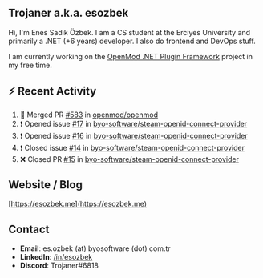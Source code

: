 ##  Trojaner a.k.a. esozbek
Hi, I'm Enes Sadık Özbek. I am a CS student at the Erciyes University and primarily a .NET (+6 years) developer. I also do frontend and DevOps stuff.

I am currently working on the [OpenMod .NET Plugin Framework](https://github.com/openmod/openmod) project in my free time. 

## :zap: Recent Activity

<!--START_SECTION:activity-->
1. 🎉 Merged PR [#583](https://github.com/openmod/openmod/pull/583) in [openmod/openmod](https://github.com/openmod/openmod)
2. ❗️ Opened issue [#17](https://github.com/byo-software/steam-openid-connect-provider/issues/17) in [byo-software/steam-openid-connect-provider](https://github.com/byo-software/steam-openid-connect-provider)
3. ❗️ Opened issue [#16](https://github.com/byo-software/steam-openid-connect-provider/issues/16) in [byo-software/steam-openid-connect-provider](https://github.com/byo-software/steam-openid-connect-provider)
4. ❗️ Closed issue [#14](https://github.com/byo-software/steam-openid-connect-provider/issues/14) in [byo-software/steam-openid-connect-provider](https://github.com/byo-software/steam-openid-connect-provider)
5. ❌ Closed PR [#15](https://github.com/byo-software/steam-openid-connect-provider/pull/15) in [byo-software/steam-openid-connect-provider](https://github.com/byo-software/steam-openid-connect-provider)
<!--END_SECTION:activity-->

## Website / Blog
[https://esozbek.me](https://esozbek.me)

## Contact
- **Email**: es.ozbek (at) byosoftware (dot) com.tr
- **LinkedIn**: [/in/esozbek](https://linkedin.com/in/esozbek)
- **Discord**: Trojaner#6818
